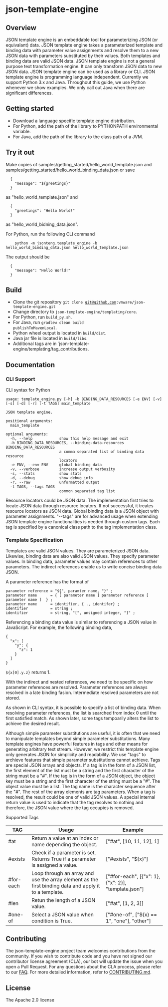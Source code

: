# json-template-engine

## Overview
JSON template engine is an embeddable tool for parameterizing JSON (or equivalant) data. JSON template engine takes
a parameterized template and binding data with parameter value assignments and resolve them to
a new JSON data with parameters substituted by their values. Both templates and binding data are valid
JSON data. JSON template engine is not a general purpose text transformation engine. It can only
transform JSON data to new JSON data. JSON template engine can be used as a library or CLI. JSON
template engine is programming language independent. Currently we support Python 3.x and Java.
Throughout this guide, we use Python whenever we show examples. We only call out Java when there are
significant differences.

## Getting started
- Download a language specific template engine distribution.
- For Python, add the path of the library to PYTHONPATH environmental variable.
- For Java, add the path of the library to the class path of a JVM.

## Try it out
Make copies of samples/getting_started/hello_world_template.json and samples/getting_started/hello_world_binding_data.json or save
```
  {
    "message": "${greetings}"
  }
```
as "hello_world_template.json" and 
```
  {
    "greetings": "Hello World!"
  }
```
as "hello_world_bidning_data.json".

For Python, run the following CLI command
```
    python -m jsonteng.template_engine -b hello_world_binding_data.json hello_world_template.json
```
The output should be
```
  {
    "message": "Hello World!"
  }
```
## Build

- Clone the git repository <code>git clone git@github.com:vmware/json-template-engine.git </code>
- Change directory to `json-template-engine/templating/core`.
- For Python, run <code>build_py.sh</code>.
- For Java, run <code>gradlew clean build publishToMavenLocal</code>.
- Python wheel output is located in `build/dist`.
- Java jar file is located in `build/libs`.
- Additional tags are in `json-template-engine/templating/tag_contributions.


## Documentation
### CLI Support

CLI syntax for Python
```
usage: template_engine.py [-h] -b BINDING_DATA_RESOURCES [-e ENV] [-v] [-s] [-d] [-r] [-t TAGS] main_template

JSON template engine.

positional arguments:
  main_template

optional arguments:
  -h, --help            show this help message and exit
  -b BINDING_DATA_RESOURCES, --binding-data-resources BINDING_DATA_RESOURCES
                        a comma separated list of binding data resource
                        locators
  -e ENV, --env ENV     global binding data
  -v, --verbose         increase output verbosity
  -s, --stats           show stats
  -d, --debug           show debug info
  -r, --raw             unformatted output
  -t TAGS, --tags TAGS
                        common separated tag list
```

Resource locators could be JSON data. The implementation first tries to locate JSON data through resource locators. If not successful, it treates resource locators as JSON data. Global binding data is a JSON object with parameter assignments. "--tags" are for advanced usage when extending JSON template engine functionalities is needed through custom tags. Each tag is specified by a canonical class path to the tag implementation class.

### Template Specification

Templates are valid JSON values. They are parameterized JSON data. Likewise, binding data are also
valid JSON values. They specify parameter values. In binding data, parameter values may contain references to other parameters. The indirect references enable us to write concise binding data JSON.

A parameter reference has the format of
```
parameter reference = "${", paramter name, "}" ;
parameter name      = { [ parameter name ] parameter reference [ parameter name ]  } ;
parameter name      = identifier, { ., identifer} ;
identifier          = string ;
identifier          = string, "[", unsigned integer, "]" ;
```

Referencing a binding data value is similar to referencing a JSON value in JavaScript. For example, the following binding data,

```
{
  "x": [
    "y": {
      "z": 1
    }
  ]
}
```

<code>${x[0].y.z}</code> returns 1.

With the indirect and nested references, we need to be specific on how parameter references are resolved. Parameter references are always resolved in a late binding fasion. Intermediate resolved parameters are not stored.

As shown in CLI syntax, it is possible to specify a list of binding data. When resolving parameter
references, the list is searched from index 0 until the first satisfied match. As shown later, some
tags tempoarily alters the list to achieve the desired result.

Although simple parameter substitutions are useful, it is often that we need to manipulate templates
beyond simple parameter substitutions. Many template engines have powerful features in tags and other
means for generating arbitrary text stream. However, we restrict this template engine only generates
JSON for simplicity and readability. We use "tags" to archieve features that simple parameter
substitutions cannot achieve. Tags are special JSON arrays and objects. If a tag is in the form of a JSON list,
the first element of the list must be a string and the first character of the string must be a "#". If the tag is in the form of a JSON object, the object key must be a string and the first character of the string must be a "#". The object value must be a list. The tag name is the character sequence after the "#". The rest of the array elements are tag parameters. When a tag is resolved, the result could be one of valid JSON values. A special internal return value is used to indicate that the tag resolves to nothing and therefore, the JSON value where the tag occupies is removed.

Supported Tags

| TAG  | Usage | Example |
| ---- | ----- | ------- |
| #at  | Return a value at an index or name depending the object. | ["#at", [10, 11, 12], 1]|
| #exists | Check if a parameter is set. Returns True if a parameter is assigned a value.| ["#exists", "${x}"] |
| #for-each | Loop through an array and use the array element as the first binding data and apply it to a template.| ["#for-each", [{"x": 1}, {"x": 2}], "template.json"]|
| #len | Retun the length of a JSON value. | ["#at", [1, 2, 3]]|
| #one-of | Select a JSON value when condition is True. | ["#one-of", ["${x} == 1", "one"], "other"] |


## Contributing

The json-template-engine project team welcomes contributions from the community. If you wish to contribute code and you have not
signed our contributor license agreement (CLA), our bot will update the issue when you open a Pull Request. For any
questions about the CLA process, please refer to our [FAQ](https://cla.vmware.com/faq). For more detailed information,
refer to [CONTRIBUTING.md](CONTRIBUTING.md).

## License
The Apache 2.0 license

